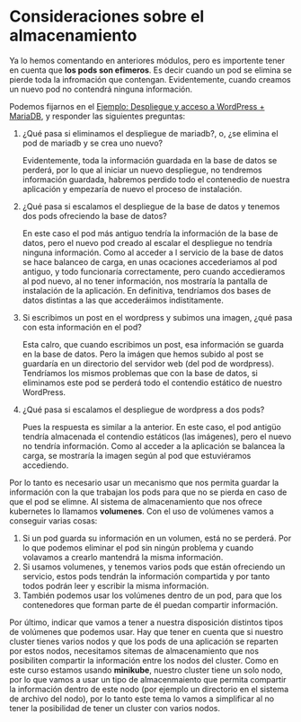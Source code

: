 # Consideraciones sobre el almacenamiento

Ya lo hemos comentando en anteriores módulos, pero es importente tener en cuenta que **los pods son efimeros**. Es decir cuando un pod se elimina se pierde toda la infromación que contengan. Evidentemente, cuando creamos un nuevo pod no contendrá ninguna información.

Podemos fijarnos en el [Ejemplo: Despliegue y acceso a WordPress + MariaDB](../modulo7/wordpress.md), y responder las siguientes preguntas:

1. ¿Qué pasa si eliminamos el despliegue de mariadb?, o, ¿se elimina el pod de mariadb y se crea uno nuevo?

    Evidentemente, toda la información guardada en la base de datos se perderá, por lo que al iniciar un nuevo despliegue, no tendremos información guardada, habremos perdido todo el contenedio de nuestra aplicación y empezaría de nuevo el proceso de instalación.

2. ¿Qué pasa si escalamos el despliegue de la base de datos y tenemos dos pods ofreciendo la base de datos?

    En este caso el pod más antiguo tendría la información de la base de datos, pero el nuevo pod creado al escalar el despliegue no tendría ninguna información. Como al acceder a l servicio de la base de datos se hace balanceo de carga, en unas ocaciones accederiamos al pod antiguo, y todo funcionaría correctamente, pero cuando accedieramos al pod nuevo, al no tener información, nos mostraría la pantalla de instalación de la aplicación. En definitiva, tendríamos dos bases de datos distintas a las que accederáimos indistitamente.

3. Si escribimos un post en el wordpress y subimos una imagen, ¿qué pasa con esta información en el pod?

    Esta calro, que cuando escribimos un post, esa información se guarda en la base de datos. Pero la imágen que hemos subido al post se guardaría en un directorio del servidor web (del pod de wordpress). Tendríamos los mismos problemas que con la base de datos, si eliminamos este pod se perderá todo el contendio estático de nuestro WordPress.

4. ¿Qué pasa si escalamos el despliegue de wordpress a dos pods?

    Pues la respuesta es similar a la anterior. En este caso, el pod antigüo tendría almacenada el contendio estáticos (las imágenes), pero el nuevo no tendría información. Como al acceder a la aplicación se balancea la carga, se mostraría la imagen según al pod que estuviéramos accediendo.


Por lo tanto es necesario usar un mecanismo que nos permita guardar la información con la que trabajan los pods para que no se pierda en caso de que el pod se elimne. Al sistema de almacenamiento que nos ofrece kubernetes lo llamamos **volumenes**. Con el uso de volúmenes vamos a conseguir varias cosas:

1. Si un pod guarda su información en un volumen, está no se perderá. Por lo que podemos eliminar el pod sin ningún problema y cuando volavamos a crearlo mantendrá la misma información.
2. Si usamos volumenes, y tenemos varios pods que están ofreciendo un servicio, estos pods tendrán la información compartida y por tanto todos podrán leer y escribir la misma información. 
3. También podemos usar los volúmenes dentro de un pod, para que los contenedores que forman parte de él puedan compartir información.

Por último, indicar que vamos a tener a nuestra disposición distintos tipos de volúmenes que podemos usar. Hay que tener en cuenta que si nuestro cluster tienes varios nodos y que los pods de una aplicación se reparten por estos nodos, necesitamos sitemas de almacenamiento que nos posibiliten compartir la información entre los nodos del cluster. Como en este curso estamos usando **minikube**, nuestro cluster tiene un solo nodo, por lo que vamos a usar un tipo de almacenmaiento que permita compartir la información dentro de este nodo (por ejemplo un directorio en el sistema de archivo del nodo), por lo tanto este tema lo vamos a simplificar al no tener la posibilidad de tener un cluster con varios nodos.